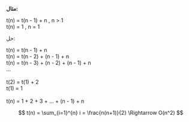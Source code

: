 **مثال:**

<div style="text-align:left">
t(n) = t(n - 1) + n , n > 1 <br/>
t(n) = 1 , n = 1
</div>

حل:

<div style="text-align:left">
t(n) = t(n - 1) + n <br/>
t(n) = t(n - 2) + (n - 1) + n <br/>
t(n) = t(n - 3) + (n - 2) + (n - 1) + n <br/>
...<br/>
<br/>
t(2) = t(1) + 2 <br/>
t(1) = 1 <br/>
<br/>
t(n) = 1 + 2 + 3 + ... + (n - 1) + n <br/>

$$ t(n) = \sum_{i=1}^{n} i = \frac{n(n+1)}{2} \Rightarrow O(n^2) $$

</div>
